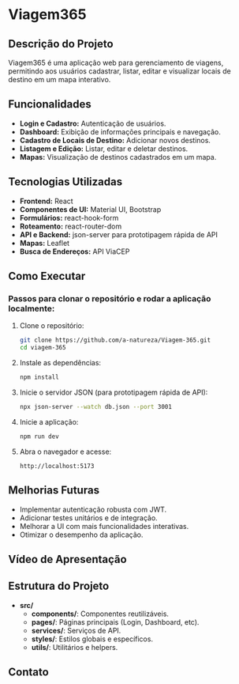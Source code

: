 # Viagem365

## Descrição do Projeto

Viagem365 é uma aplicação web para gerenciamento de viagens, permitindo aos usuários cadastrar, listar, editar e visualizar locais de destino em um mapa interativo.

## Funcionalidades

- **Login e Cadastro:** Autenticação de usuários.
- **Dashboard:** Exibição de informações principais e navegação.
- **Cadastro de Locais de Destino:** Adicionar novos destinos.
- **Listagem e Edição:** Listar, editar e deletar destinos.
- **Mapas:** Visualização de destinos cadastrados em um mapa.

## Tecnologias Utilizadas

- **Frontend:** React
- **Componentes de UI:** Material UI, Bootstrap
- **Formulários:** react-hook-form
- **Roteamento:** react-router-dom
- **API e Backend:** json-server para prototipagem rápida de API
- **Mapas:** Leaflet
- **Busca de Endereços:** API ViaCEP

## Como Executar

### Passos para clonar o repositório e rodar a aplicação localmente:

1. Clone o repositório:
    ```bash
    git clone https://github.com/a-natureza/Viagem-365.git
    cd viagem-365
    ```

2. Instale as dependências:
    ```bash
    npm install
    ```

3. Inicie o servidor JSON (para prototipagem rápida de API):
    ```bash
    npx json-server --watch db.json --port 3001
    ```

4. Inicie a aplicação:
    ```bash
    npm run dev
    ```

5. Abra o navegador e acesse:
    ```
    http://localhost:5173
    ```

## Melhorias Futuras

- Implementar autenticação robusta com JWT.
- Adicionar testes unitários e de integração.
- Melhorar a UI com mais funcionalidades interativas.
- Otimizar o desempenho da aplicação.

## Vídeo de Apresentação
<!-- 
[![Assista ao vídeo de apresentação](https://img.youtube.com/vi/seu-video-id/0.jpg)](https://www.youtube.com/watch?v=seu-video-id) -->

## Estrutura do Projeto

- **src/**
  - **components/**: Componentes reutilizáveis.
  - **pages/**: Páginas principais (Login, Dashboard, etc).
  - **services/**: Serviços de API.
  - **styles/**: Estilos globais e específicos.
  - **utils/**: Utilitários e helpers.

## Contato

<!-- Para mais informações, entre em contato pelo e-mail: [seu-email@example.com](mailto:seu-email@example.com). -->